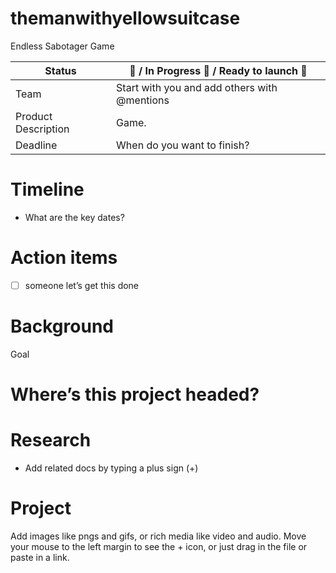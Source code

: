 # themanwithyellowsuitcase
Endless Sabotager Game

| Status              |  🌱 / In Progress 🔨 / Ready to launch  🚀 |
| ------------------- | -------------------------------------------------- |
| Team                | Start with you and add others with @mentions       |
| Product Description | Game.                                              |
| Deadline            | When do you want to finish?                        |


# Timeline
- What are the key dates?


# Action items
- [ ] someone let’s get this done


# Background
Goal

# Where’s this project headed?


# Research
- Add related docs by typing a plus sign (+)


# Project

Add images like pngs and gifs, or rich media like video and audio. Move your mouse to the left margin to see the + icon, or just drag in the file or paste in a link.


